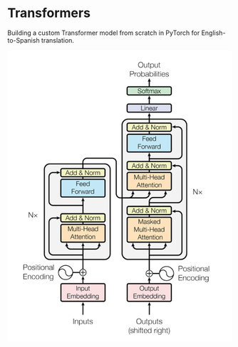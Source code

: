 # Transformers
Building a custom Transformer model from scratch in PyTorch for English-to-Spanish translation.

<img src = "./assets/Transformer-architecture.png" alt="The Architecture of Transformer Model">

